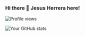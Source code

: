 ### Hi there 👋 Jesus Herrera here!

![Profile views](https://hits.seeyoufarm.com/api/count/incr/badge.svg?url=https://github.com/jesusherrera94&title=Profile%20Views&edge_flat=true)

![Your GitHub stats](https://github-readme-stats.vercel.app/api/top-langs/?username=jesusherrera94&layout=compact)


<!--
**jesusherrera94/jesusherrera94** is a ✨ _special_ ✨ repository because its `README.md` (this file) appears on your GitHub profile.

Here are some ideas to get you started:

- 🔭 I’m currently working on ...
- 🌱 I’m currently learning ...
- 👯 I’m looking to collaborate on ...
- 🤔 I’m looking for help with ...
- 💬 Ask me about ...
- 📫 How to reach me: ...
- 😄 Pronouns: ...
- ⚡ Fun fact: ...
-->
